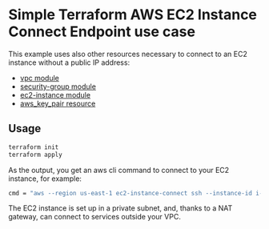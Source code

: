 # Simple Terraform AWS EC2 Instance Connect Endpoint use case

This example uses also other resources necessary to connect to an EC2 instance without a public IP address:

* [vpc module](https://registry.terraform.io/modules/terraform-aws-modules/vpc/aws/latest)
* [security-group module](https://registry.terraform.io/modules/terraform-aws-modules/security-group/aws/latest)
* [ec2-instance module](https://registry.terraform.io/modules/terraform-aws-modules/ec2-instance/aws/latest)
* [aws_key_pair resource](https://registry.terraform.io/providers/hashicorp/aws/latest/docs/resources/key_pair)

## Usage

```bash
terraform init
terraform apply
```

As the output, you get an aws cli command to connect to your EC2 instance, for example:

```bash
cmd = "aws --region us-east-1 ec2-instance-connect ssh --instance-id i-0123456789"
```

The EC2 instance is set up in a private subnet, and, thanks to a NAT gateway, can connect to services outside your VPC.
